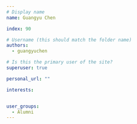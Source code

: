 ```yaml
---
# Display name
name: Guangyu Chen

index: 90

# Username (this should match the folder name)
authors:
  - guangyuchen

# Is this the primary user of the site?
superuser: true

personal_url: ""

interests:


user_groups:
  - Alumni
---
```

